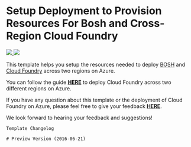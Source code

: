 # Setup Deployment to Provision Resources For Bosh and Cross-Region Cloud Foundry

<a href="https://portal.azure.com/#create/Microsoft.Template/uri/https%3A%2F%2Fraw.githubusercontent.com%2FTVDKoni%2Fazure-quickstart-templates%2Fmaster%2Fbosh-cf-crossregion%2Fazuredeploy.json" target="_blank">
    <img src="http://azuredeploy.net/deploybutton.png"/>
</a>
<a href="http://armviz.io/#/?load=https%3A%2F%2Fraw.githubusercontent.com%2FTVDKoni%2Fazure-quickstart-templates%2Fmaster%2Fbosh-cf-crossregion%2Fazuredeploy.json" target="_blank">
    <img src="http://armviz.io/visualizebutton.png"/>
</a>

This template helps you setup the resources needed to deploy [BOSH](http://bosh.io/) and [Cloud Foundry](https://www.cloudfoundry.org/) across two regions on Azure.

You can follow the guide [**HERE**](https://github.com/cloudfoundry-incubator/bosh-azure-cpi-release/blob/master/docs/advanced/cross-region.md) to deploy Cloud Foundry across two different regions on Azure.

If you have any question about this template or the deployment of Cloud Foundry on Azure, please feel free to give your feedback [**HERE**](https://github.com/cloudfoundry-incubator/bosh-azure-cpi-release/issues).

We look forward to hearing your feedback and suggestions!

```
Template Changelog

# Preview Version (2016-06-21)

```
